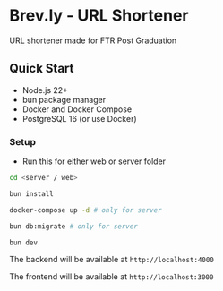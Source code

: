 # Brev.ly - URL Shortener

URL shortener made for FTR Post Graduation

## Quick Start

- Node.js 22+
- bun package manager
- Docker and Docker Compose
- PostgreSQL 16 (or use Docker)

### Setup

- Run this for either web or server folder

```bash
cd <server / web>

bun install

docker-compose up -d # only for server

bun db:migrate # only for server

bun dev
```

The backend will be available at `http://localhost:4000`

The frontend will be available at `http://localhost:3000`
